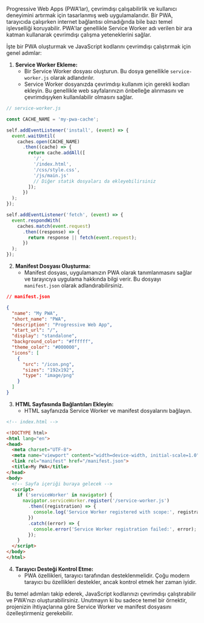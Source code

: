 Progressive Web Apps (PWA'lar), çevrimdışı çalışabilirlik ve kullanıcı deneyimini artırmak için tasarlanmış web uygulamalarıdır. Bir PWA, tarayıcıda çalışırken internet bağlantısı olmadığında bile bazı temel işlevselliği koruyabilir. PWA'lar genellikle Service Worker adı verilen bir ara katman kullanarak çevrimdışı çalışma yeteneklerini sağlar.

İşte bir PWA oluşturmak ve JavaScript kodlarını çevrimdışı çalıştırmak için genel adımlar:

1. **Service Worker Ekleme:**
   - Bir Service Worker dosyası oluşturun. Bu dosya genellikle `service-worker.js` olarak adlandırılır.
   - Service Worker dosyanızda çevrimdışı kullanım için gerekli kodları ekleyin. Bu genellikle web sayfalarınızın önbelleğe alınmasını ve çevrimdışıyken kullanılabilir olmasını sağlar.

```javascript
// service-worker.js

const CACHE_NAME = 'my-pwa-cache';

self.addEventListener('install', (event) => {
  event.waitUntil(
    caches.open(CACHE_NAME)
      .then((cache) => {
        return cache.addAll([
          '/',
          '/index.html',
          '/css/style.css',
          '/js/main.js'
          // Diğer statik dosyaları da ekleyebilirsiniz
        ]);
      })
  );
});

self.addEventListener('fetch', (event) => {
  event.respondWith(
    caches.match(event.request)
      .then((response) => {
        return response || fetch(event.request);
      })
  );
});
```

2. **Manifest Dosyası Oluşturma:**
   - Manifest dosyası, uygulamanızın PWA olarak tanımlanmasını sağlar ve tarayıcıya uygulama hakkında bilgi verir. Bu dosyayı `manifest.json` olarak adlandırabilirsiniz.

```json
// manifest.json

{
  "name": "My PWA",
  "short_name": "PWA",
  "description": "Progressive Web App",
  "start_url": "/",
  "display": "standalone",
  "background_color": "#ffffff",
  "theme_color": "#000000",
  "icons": [
    {
      "src": "/icon.png",
      "sizes": "192x192",
      "type": "image/png"
    }
  ]
}
```

3. **HTML Sayfasında Bağlantıları Ekleyin:**
   - HTML sayfanızda Service Worker ve manifest dosyalarını bağlayın.

```html
<!-- index.html -->

<!DOCTYPE html>
<html lang="en">
<head>
  <meta charset="UTF-8">
  <meta name="viewport" content="width=device-width, initial-scale=1.0">
  <link rel="manifest" href="/manifest.json">
  <title>My PWA</title>
</head>
<body>
  <!-- Sayfa içeriği buraya gelecek -->
  <script>
    if ('serviceWorker' in navigator) {
      navigator.serviceWorker.register('/service-worker.js')
        .then((registration) => {
          console.log('Service Worker registered with scope:', registration.scope);
        })
        .catch((error) => {
          console.error('Service Worker registration failed:', error);
        });
    }
  </script>
</body>
</html>
```

4. **Tarayıcı Desteği Kontrol Etme:**
   - PWA özellikleri, tarayıcı tarafından desteklenmelidir. Çoğu modern tarayıcı bu özellikleri destekler, ancak kontrol etmek her zaman iyidir.

Bu temel adımları takip ederek, JavaScript kodlarınızı çevrimdışı çalıştırabilir ve PWA'nızı oluşturabilirsiniz. Unutmayın ki bu sadece temel bir örnektir, projenizin ihtiyaçlarına göre Service Worker ve manifest dosyasını özelleştirmeniz gerekebilir.